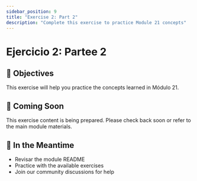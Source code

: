 ```yaml
---
sidebar_position: 9
title: "Exercise 2: Part 2"
description: "Complete this exercise to practice Module 21 concepts"
---
```


# Ejercicio 2: Partee 2

## 🎯 Objectives

This exercise will help you practice the concepts learned in Módulo 21.

## 📝 Coming Soon

This exercise content is being prepared. Please check back soon or refer to the main module materials.

## 🚀 In the Meantime

- Revisar the module README
- Practice with the available exercises
- Join our community discussions for help
